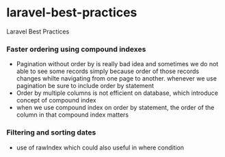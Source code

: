 # laravel-best-practices
Laravel Best Practices
### Faster ordering using compound indexes
- Pagination without order by is really bad idea and sometimes we do not able to see some records simply because order of those records changes whilte navigating from one page to another. whenever we use pagination be sure to include order by statement
- Order by multiple columns is not efficient on database, which introduce concept of compound index
- when we use compound index on order by statement, the order of the column in that compound index matters
### Filtering and sorting dates
- use of rawIndex which could also useful in where condition
